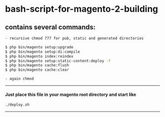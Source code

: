 # bash-script-for-magento-2-building

## contains several commands:

```sh
- recursive chmod 777 for pub, static and generated directories 

$ php bin/magento setup:upgrade
$ php bin/magento setup:di:compile
$ php bin/magento index:reindex
$ php bin/magento setup:static-content:deploy -f
$ php bin/magento cache:flush
$ php bin/magento cache:clear

- again chmod 
```

***
#### Just place this file in your magento root directory and start like 
```sh
./deploy.sh
```
***
